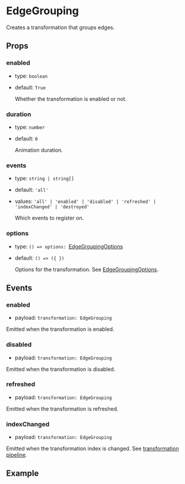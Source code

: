 # EdgeGrouping

Creates a transformation that groups edges.

## Props

### enabled

- type: `boolean`
- default: `True`

  Whether the transformation is enabled or not.

### duration

- type: `number`
- default: `0`

  Animation duration.

### events

- type: `string | string[]`
- default: `'all'`
- values: `'all' | 'enabled' | 'disabled' | 'refreshed' | 'indexChanged' | 'destroyed'`

  Which events to register on.

### options

- type: `() => options: `[EdgeGroupingOptions](https://doc.linkurious.com/ogma/latest/api.html#EdgeGroupingOptions)
- default: `() => ({ })`

  Options for the transformation. See [EdgeGroupingOptions](https://doc.linkurious.com/ogma/latest/api.html#EdgeGroupingOptions).

## Events

### enabled

- payload: `transformation: EdgeGrouping`

Emitted when the transformation is enabled.

### disabled

- payload: `transformation: EdgeGrouping`

Emitted when the transformation is disabled.

### refreshed

- payload: `transformation: EdgeGrouping`

Emitted when the transformation is refreshed.

### indexChanged

- payload: `transformation: EdgeGrouping`

Emitted when the transformation index is changed. See [transformation pipeline](https://doc.linkurious.com/ogma/latest/examples/transformation-schema.html).

## Example

<!--@include: ../../../examples/edge-grouping.md-->
